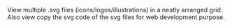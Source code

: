 View multiple .svg files (icons/logos/illustrations) in a neatly arranged grid. 
Also view copy the svg code of the svg files for web development purpose.
